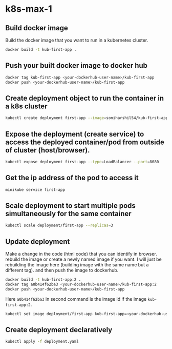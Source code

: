 # k8s-max-1

## Build docker image

Build the docker image that you want to run in a kubernetes cluster.

```bash
docker build -t kub-first-app .
```

## Push your built docker image to docker hub

```bash
docker tag kub-first-app <your-dockerhub-user-name>/kub-first-app
docker push <your-dockerhub-user-name>/kub-first-app
```

## Create deployment object to run the container in a k8s cluster

```bash
kubectl create deployment first-app --image=soniharshil54/kub-first-app
```

## Expose the deployment (create service) to access the deployed container/pod from outside of cluster (host/browser).

```bash
kubectl expose deployment first-app --type=LoadBalancer --port=8080
```

## Get the ip address of the pod to access it

```bash
minikube service first-app
```

## Scale deployment to start multiple pods simultaneously for the same container

```bash
kubectl scale deployment/first-app --replicas=3
```

## Update deployment

Make a change in the code (html code) that you can identify in browser. 
rebuild the image or create a newly named image if you want. I will just be rebuilding the image here (building image with the same name but a different tag).
and then push the image to dockerhub.

```bash
docker build -t kub-first-app:2 .
docker tag a0b414f62ba3 <your-dockerhub-user-name>/kub-first-app:2
docker push <your-dockerhub-user-name>/kub-first-app
```

Here `a0b414f62ba3` in second command is the image id if the image `kub-first-app:2`.

```bash
kubectl set image deployment/first-app kub-first-app=<your-dockerhub-user-name>/kub-first-app:2
```

## Create deployment declaratively

```bash
kubectl apply -f deployment.yaml
```




